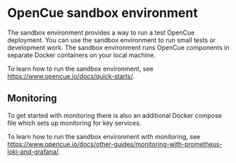 # OpenCue sandbox environment

The sandbox environment provides a way to run a test OpenCue deployment. You can use the sandbox
environment to run small tests or development work. The sandbox environment runs OpenCue components
in separate Docker containers on your local machine.

To learn how to run the sandbox environment, see
https://www.opencue.io/docs/quick-starts/.

## Monitoring

To get started with monitoring there is also an additional Docker compose file which sets up
monitoring for key services.

To learn how to run the sandbox environment with monitoring,
see https://www.opencue.io/docs/other-guides/monitoring-with-prometheus-loki-and-grafana/.
